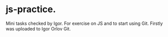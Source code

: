 # js-practice.
Mini tasks checked by Igor. For exercise on JS and to start using Git.
Firstly was uploaded to Igor Orlov Git.
